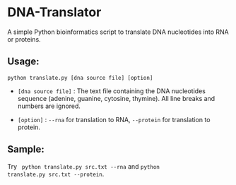 # DNA-Translator

A simple Python bioinformatics script to translate DNA nucleotides into RNA or proteins.

## Usage:

<code>python translate.py [dna source file] [option]</code>

* <code>[dna source file]</code> : The text file containing the DNA nucleotides sequence (adenine, guanine, cytosine, thymine). All line breaks and numbers are ignored.

* <code>[option]</code> : <code>--rna</code> for translation to RNA, <code>--protein</code> for translation to protein.

## Sample:

Try <code> python translate.py src.txt --rna</code> and <code>python translate.py src.txt --protein</code>.
